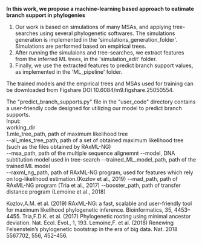 **In this work, we propose a machine-learning based approach to eatimate branch support in phylogenies**

1. Our work is based on simulations of many MSAs, and applying tree-searches using several phylogenetic softwares. The simulations generation is implemented in the 'simulations_generation_folder'.
Simulations are performed based on empirical trees.
3. After running the simulaions and tree-searches, we extract features from the inferred ML trees, in the 'simulation_edit' folder.
4. Finally, we use the extracted features to predict branch support values, as implemented in the 'ML_pipeline' folder.

The trained models and the empirical trees and MSAs used for training can be downloaded from Figshare DOI 10.6084/m9.figshare.25050554.  



The "predict_branch_supports.py" file in the "user_code" directory contains a user-friendly code designed for utilizing our model to predict branch supports.  
Input:  
working_dir  
1.mle_tree_path, path of maximum likelihood tree  
--all_mles_tree_path, path of a set of obtained maximum likelihood tree (such as the files obtained by RAxML-NG)     
--msa_path, path of the multiple sequence alignemnt 
--model, DNA subtitution model used in tree-search 
--trained_ML_model_path, path of the trained ML model  
--raxml_ng_path, path of RAxML-NG program, used for features which rely on log-likelihood estimation.(Kozlov et al., 2019) 
--mad_path, path of RAxML-NG program (Tria et al., 2017) 
--booster_path, path of transfer distance program  (Lemoine et al., 2018) 


Kozlov,A.M. et al. (2019) RAxML-NG: a fast, scalable and user-friendly tool for maximum likelihood phylogenetic inference. Bioinformatics, 35, 4453–4455. 
Tria,F.D.K. et al. (2017) Phylogenetic rooting using minimal ancestor deviation. Nat. Ecol. Evol., 1, 193. 
Lemoine,F. et al. (2018) Renewing Felsenstein’s phylogenetic bootstrap in the era of big data. Nat. 2018 5567702, 556, 452–456. 



